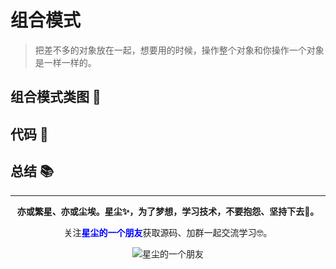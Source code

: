 # 组合模式

> 把差不多的对象放在一起，想要用的时候，操作整个对象和你操作一个对象是一样一样的。



## 组合模式类图 📌



## 代码 📃



## 总结 📚




----
<div align="center">
    <b>亦或繁星、亦或尘埃。星尘✨，为了梦想，学习技术，不要抱怨、坚持下去💪。</b>
    <p>关注<b style='color:blue'>星尘的一个朋友</b>获取源码、加群一起交流学习🤓。</p>
    <img alt='星尘的一个朋友' src='https://i.loli.net/2020/10/22/7swJfMCPrThebVI.png'/>
</div>
